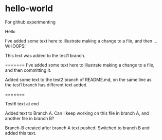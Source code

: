 # hello-world
For github experimenting

Hello

I've added some text here to illustrate making a change to a file, and then ... WHOOPS!

This text was added to the test1 branch.

=======
I've added some text here to illustrate making a change to a file, and then committing it.

Added some text to the test2 branch of README.md, on the same line as the test1 branch has different text added.

=======

Test6 text at end

Added text to Branch A. Can I keep working on this file in branch A, and another file in branch B?

Branch-B created after branch A text pushed. Switched to branch B and added this text.